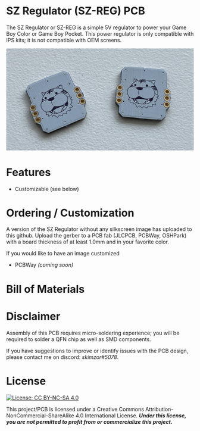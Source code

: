 # SZ Regulator (SZ-REG) PCB
The SZ Regulator or SZ-REG is a simple 5V regulator to power your Game Boy Color or Game Boy Pocket. This power regulator is only compatible with IPS kits; it is not compatible with OEM screens.

![](images/pcb_front.jpeg)

# Features

- Customizable (see below)

# Ordering / Customization

A version of the SZ Regulator without any silkscreen image has uploaded to this github. Upload the gerber to a PCB fab (JLCPCB, PCBWay, OSHPark) with a board thickness of at least 1.0mm and in your favorite color.  

If you would like to have an image customized 

- PCBWay *(coming soon)*

# Bill of Materials

# Disclaimer

Assembly of this PCB requires micro-soldering experience; you will be required to solder a QFN chip as well as SMD components.

If you have suggestions to improve or identify issues with the PCB design, please contact me on discord: *skimzor#5078*.

# License

 [![License: CC BY-NC-SA 4.0](https://licensebuttons.net/l/by-nc-sa/4.0/80x15.png)](https://creativecommons.org/licenses/by-nc-sa/4.0/)
 
This project/PCB is licensed under a Creative Commons Attribution-NonCommercial-ShareAlike 4.0 International License. ***Under this license, you are not permitted to profit from or commercialize this project.***
